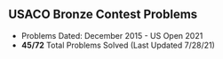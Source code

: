 ## USACO Bronze Contest Problems

- Problems Dated: December 2015 - US Open 2021 
- **45/72** Total Problems Solved (Last Updated 7/28/21)
